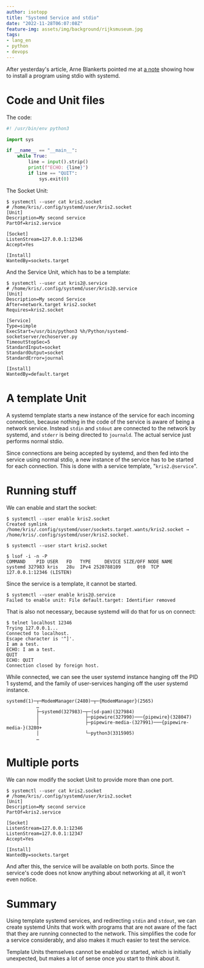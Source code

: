 ```yaml
---
author: isotopp
title: "Systemd Service and stdio"
date: "2022-11-28T06:07:08Z"
feature-img: assets/img/background/rijksmuseum.jpg
tags:
- lang_en
- python
- devops
---
```


After yesterday's article, Arne Blankerts pointed me at 
[a note](https://edit.thephp.cc/s/3MqWPLAJW#)
showing how to install a program using stdio with systemd.

# Code and Unit files

The code:

```python
#! /usr/bin/env python3

import sys

if __name__ == "__main__":
    while True:
        line = input().strip()
        print(f"ECHO: {line}")
        if line == "QUIT":
            sys.exit(0)
```

The Socket Unit:

```console
$ systemctl --user cat kris2.socket
# /home/kris/.config/systemd/user/kris2.socket
[Unit]
Description=My second service
PartOf=kris2.service

[Socket]
ListenStream=127.0.0.1:12346
Accept=Yes

[Install]
WantedBy=sockets.target
```

And the Service Unit, which has to be a template:

```console
$ systemctl --user cat kris2@.service
# /home/kris/.config/systemd/user/kris2@.service
[Unit]
Description=My second Service
After=network.target kris2.socket
Requires=kris2.socket

[Service]
Type=simple
ExecStart=/usr/bin/python3 %h/Python/systemd-socketserver/echoserver.py
TimeoutStopSec=5
StandardInput=socket
StandardOutput=socket
StandardError=journal

[Install]
WantedBy=default.target
```

# A template Unit

A systemd template starts a new instance of the service for each incoming connection, because nothing in the code of the service is aware of being a network service.
Instead `stdin` and `stdout` are connected to the network by systemd, and `stderr` is being directed to `journald`.
The actual service just performs normal stdio.

Since connections are being accepted by systemd, and then fed into the service using normal stdio, a new instance of the service has to be started for each connection.
This is done with a service template, "`kris2.@service`".

# Running stuff

We can enable and start the socket:

```console
$ systemctl --user enable kris2.socket
Created symlink /home/kris/.config/systemd/user/sockets.target.wants/kris2.socket → /home/kris/.config/systemd/user/kris2.socket.

$ systemctl --user start kris2.socket

$ lsof -i -n -P
COMMAND    PID USER   FD   TYPE     DEVICE SIZE/OFF NODE NAME
systemd 327983 kris   28u  IPv4 2520788109      0t0  TCP 127.0.0.1:12346 (LISTEN)
```

Since the service is a template, it cannot be started.

```console
$ systemctl --user enable kris2@.service
Failed to enable unit: File default.target: Identifier removed
```

That is also not necessary, because systemd will do that for us on connect:

```console
$ telnet localhost 12346
Trying 127.0.0.1...
Connected to localhost.
Escape character is '^]'.
I am a test.
ECHO: I am a test.
QUIT
ECHO: QUIT
Connection closed by foreign host.
```

While connected, we can see the user systemd instance hanging off the PID 1 systemd, and the family of user-services hanging off the user systemd instance.

```console
systemd(1)─┬─ModemManager(2480)─┬─{ModemManager}(2565)
           …
           ├─systemd(327983)─┬─(sd-pam)(327984)
           │                 ├─pipewire(327990)───{pipewire}(328047)
           │                 ├─pipewire-media-(327991)───{pipewire-media-}(3280+
           │                 └─python3(3315905)
           …
```

# Multiple ports

We can now modify the socket Unit to provide more than one port.

```console
$ systemctl --user cat kris2.socket
# /home/kris/.config/systemd/user/kris2.socket
[Unit]
Description=My second service
PartOf=kris2.service

[Socket]
ListenStream=127.0.0.1:12346
ListenStream=127.0.0.1:12347
Accept=Yes

[Install]
WantedBy=sockets.target
```

And after this, the service will be available on both ports.
Since the service's code does not know anything about networking at all, it won't even notice.

# Summary

Using template systemd services, and redirecting `stdin` and `stdout`, we can create systemd Units that work with programs that are not aware of the fact that they are running connected to the network.
This simplifies the code for a service considerably, and also makes it much easier to test the service.

Template Units themselves cannot be enabled or started, which is initially unexpected, but makes a lot of sense once you start to think about it. 
